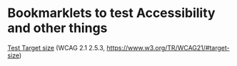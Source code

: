 # Bookmarklets to test Accessibility and other things

[Test Target size](javascript:(function()%7Bvar%20linksbuttons=document.querySelectorAll('a,%20button');for(var%20i=linksbuttons.length-1;i%3E=0;i--)%7Bvar%20width=linksbuttons%5Bi%5D.offsetWidth;var%20height=linksbuttons%5Bi%5D.offsetHeight;linksbuttons%5Bi%5D.innerHTML=width+'%E2%A8%89'+height+%22&nbsp;%22+linksbuttons%5Bi%5D.innerHTML;if((width%3C44)%7C%7C(height%3C44))%7Blinksbuttons%5Bi%5D.style.outline=%222px%20solid%20red%22;%7D%7D%7D)()) (WCAG 2.1 2.5.3, https://www.w3.org/TR/WCAG21/#target-size)
